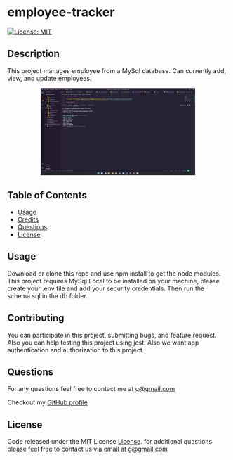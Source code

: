 # employee-tracker

[![License: MIT](https://img.shields.io/badge/License-MIT-yellow.svg)](https://opensource.org/licenses/MIT)

## Description

This project manages employee from a MySql database. Can currently add, view, and update employees.

<p align="center"><img src="./assets/images/screen.png" width="70%"></p>

## Table of Contents

- [Usage](#usage)
- [Credits](#credits)
- [Questions](#questions)
- [License](#license)

## Usage

Download or clone this repo and use npm install to get the node modules. This project requires MySql Local to be installed on your machine, please create your .env file and add your security credentials. Then run the schema.sql in the db folder.

## Contributing

You can participate in this project, submitting bugs, and feature request. Also you can help testing this project using jest. Also we want app authentication and authorization to this project.

## Questions

For any questions feel free to contact me at g@gmail.com

Checkout my [GitHub profile](https://github.com/gkowligi1392)

## License

Code released under the MIT License [License](https://choosealicense.com/licenses/mit/).
for additional questions please feel free to contact us via email at g@gmail.com
